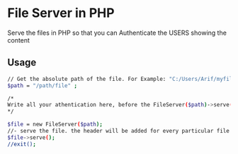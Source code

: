 # File Server in PHP
Serve the files in PHP so that you can Authenticate the USERS showing the content

## Usage

```sh
// Get the absolute path of the file. For Example: "C:/Users/Arif/myfile.ext", "/path/video.mp4" etc...
$path = "/path/file" ;

/*
Write all your athentication here, before the FileServer($path)->serve() is called
*/

$file = new FileServer($path);
//- serve the file. the header will be added for every particular file type.
$file->serve();
//exit();
```
